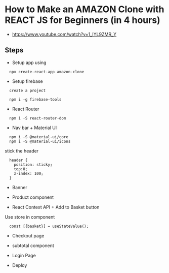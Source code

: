 # How to Make an AMAZON Clone with REACT JS for Beginners (in 4 hours)
- https://www.youtube.com/watch?v=1_IYL9ZMR_Y


## Steps
- Setup app using
```
  npx create-react-app amazon-clone
```

- Setup firebase
```
  create a project

  npm i -g firebase-tools
```

- React Router
```
  npm i -S react-router-dom
```

- Nav bar + Material UI 
```
  npm i -S @material-ui/core
  npm i -S @material-ui/icons

```
stick the header
```
  header {
    position: sticky;
    top:0;
    z-index: 100;
  } 
```

- Banner

- Product component

- React Context API + Add to Basket button

Use store in component
```
  const [{basket}] = useStateValue();
```

- Checkout page

- subtotal component

- Login Page

- Deploy

